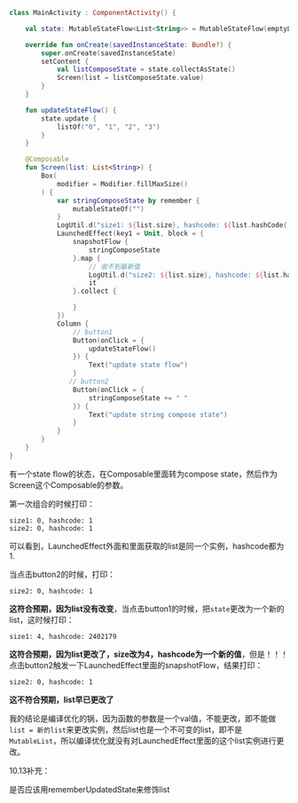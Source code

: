 ```kotlin
class MainActivity : ComponentActivity() {

    val state: MutableStateFlow<List<String>> = MutableStateFlow(emptyList())

    override fun onCreate(savedInstanceState: Bundle?) {
        super.onCreate(savedInstanceState)
        setContent {
            val listComposeState = state.collectAsState()
            Screen(list = listComposeState.value)
        }
    }

    fun updateStateFlow() {
        state.update {
            listOf("0", "1", "2", "3")
        }
    }

    @Composable
    fun Screen(list: List<String>) {
        Box(
            modifier = Modifier.fillMaxSize()
        ) {
            var stringComposeState by remember {
                mutableStateOf("")
            }
            LogUtil.d("size1: ${list.size}, hashcode: ${list.hashCode()}")
            LaunchedEffect(key1 = Unit, block = {
                snapshotFlow {
                    stringComposeState
                }.map {
                    // 收不到最新值
                    LogUtil.d("size2: ${list.size}, hashcode: ${list.hashCode()}")
                    it
                }.collect {

                }
            })
            Column {
                // button1
                Button(onClick = {
                    updateStateFlow()
                }) {
                    Text("update state flow")
                }
			   // button2
                Button(onClick = {
                    stringComposeState += " "
                }) {
                    Text("update string compose state")
                }
            }
        }
    }
}
```

有一个state flow的状态，在Composable里面转为compose state，然后作为Screen这个Composable的参数。

第一次组合的时候打印：

```
size1: 0, hashcode: 1
size2: 0, hashcode: 1
```

可以看到，LaunchedEffect外面和里面获取的list是同一个实例，hashcode都为1.

当点击button2的时候，打印：

```
size2: 0, hashcode: 1
```

**这符合预期，因为list没有改变**，当点击button1的时候，把`state`更改为一个新的list，这时候打印：

```
size1: 4, hashcode: 2402179
```

**这符合预期，因为list更改了，size改为4，hashcode为一个新的值**，但是！！！点击button2触发一下LaunchedEffect里面的snapshotFlow，结果打印：

```
size2: 0, hashcode: 1
```

**这不符合预期，list早已更改了**

我的结论是编译优化的锅，因为函数的参数是一个val值，不能更改，即不能做`list = 新的list`来更改实例，然后list也是一个不可变的list，即不是`MutableList`，所以编译优化就没有对LaunchedEffect里面的这个list实例进行更改。



10.13补充：

是否应该用rememberUpdatedState来修饰list